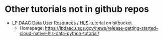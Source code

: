 # Other tutorials not in github repos

- [LP DAAC Data User Resources / HLS-tutorial](https://git.earthdata.nasa.gov/projects/LPDUR/repos/hls-tutorial/browse) on bitbucket
  - Homepage: https://lpdaac.usgs.gov/news/release-getting-started-cloud-native-hls-data-python-tutorial/
